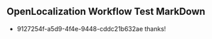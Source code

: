 ## OpenLocalization Workflow Test MarkDown
* 9127254f-a5d9-4f4e-9448-cddc21b632ae 
thanks!<!--HONumber=Mar16_HO2-->
